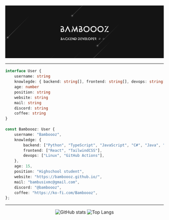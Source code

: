 ![banner](https://github.com/Bamboooz/Bamboooz/blob/main/readmebanner.png?raw=true)

----------

```ts
interface User {
    username: string
    knowlegde: { backend: string[], frontend: string[], devops: string[] }
    age: number
    position: string
    website: string
    mail: string
    discord: string
    coffee: string
}

const Bamboooz: User {
    username: "Bamboooz",
    knowledge: {
        backend: ["Python", "TypeScript", "JavaScript", "C#", "Java", "C"],
        frontend: ["React", "TailwindCSS"],
        devops: ["Linux", "GitHub Actions"],
    },
    age: 15,
    position: "Highschool student",
    website: "https://bamboooz.github.io/",
    mail: "bambusixmc@gmail.com",
    discord: "@bamboooz",
    coffee: "https://ko-fi.com/Bamboooz",
};
```

------------------

<div align="center">
    
![GitHub stats](https://github-readme-stats.vercel.app/api?username=Bamboooz&theme=radical)
![Top Langs](https://github-readme-stats.vercel.app/api/top-langs/?username=Bamboooz&layout=compact&theme=radical)
</div>
